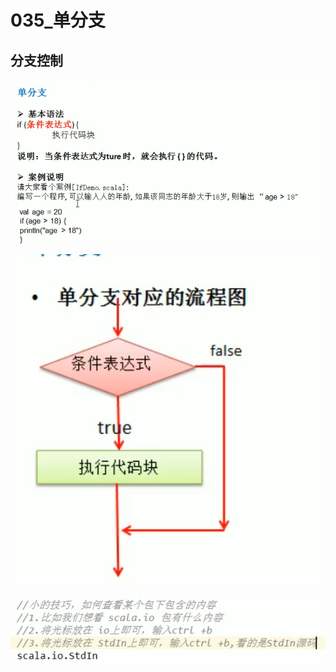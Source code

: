 # 035_单分支

## 分支控制

![1616497067889](035_%E5%8D%95%E5%88%86%E6%94%AF/1616497067889.png)

![1616505111824](035_%E5%8D%95%E5%88%86%E6%94%AF/1616505111824.png)

![1616505221662](035_%E5%8D%95%E5%88%86%E6%94%AF/1616505221662.png)